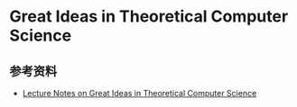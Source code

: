 # Great Ideas in Theoretical Computer Science

## 参考资料
* [Lecture Notes on Great Ideas in Theoretical Computer Science](math/gitcs2018.pdf)
